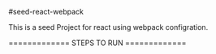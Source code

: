 #seed-react-webpack

This is a seed Project for react using webpack configration.

============= STEPS TO RUN =============

